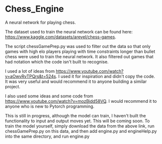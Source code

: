 # Chess_Engine
A neural network for playing chess.

The dataset used to train the neural network can be found here: https://www.kaggle.com/datasets/arevel/chess-games.

The script chessGamePrep.py was used to filter out the data so that only games with high elo players playing with time constraints longer than bullet chess were used to train the neural network. It also filtered out games that had notation which the code isn't built to recognise.

I used a lot of ideas from https://www.youtube.com/watch?v=aOwvRvTPQrs&t=524s. I used it for inspiration and didn't copy the code. It was very useful and would recommend it to anyone building a similar project.

I also used some ideas and some code from https://www.youtube.com/watch?v=mozBidd58VQ. I would recommend it to anyone who is new to Pytorch programming.

This is still in progress, although the model can train, I haven't built the functionality to input and output moves yet. This will be coming soon. To train the model yourself, simply download the data from the above link, run chessGamePrep.py on this data, and then add engine.py and engineHelp.py into the same directory, and run engine.py 